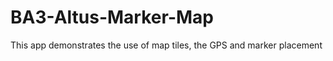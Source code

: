 BA3-Altus-Marker-Map
====================

This app demonstrates the use of map tiles, the GPS and marker placement 
